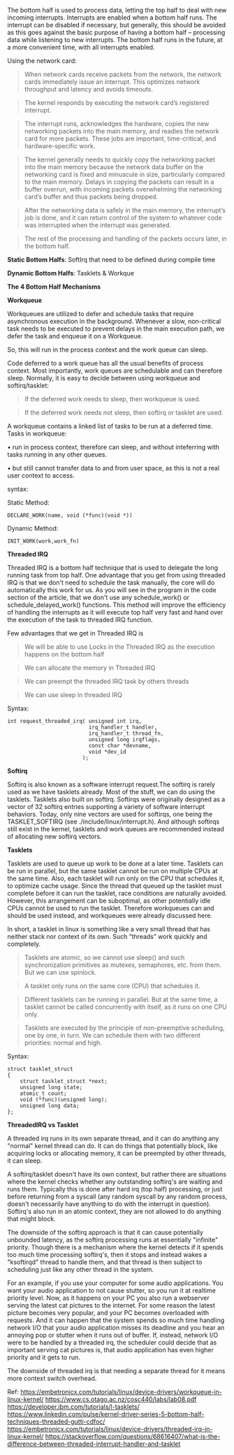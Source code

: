 The bottom half is used to process data, letting the top half to deal with new incoming interrupts. 
Interrupts are enabled when a bottom half runs. The interrupt can be disabled if necessary, 
but generally, this should be avoided as this goes against the basic purpose of having a 
bottom half – processing data while listening to new interrupts. The bottom half runs in 
the future, at a more convenient time, with all interrupts enabled.

Using the network card:

> When network cards receive packets from the network, the network cards immediately issue an interrupt.
This optimizes network throughput and latency and avoids timeouts.

> The kernel responds by executing the network card’s registered interrupt.

> The interrupt runs, acknowledges the hardware, copies the new networking packets into the main memory,
and readies the network card for more packets. These jobs are important, time-critical, and hardware-specific work.

> The kernel generally needs to quickly copy the networking packet into the main memory because the network
data buffer on the networking card is fixed and minuscule in size, particularly compared to the main memory.
Delays in copying the packets can result in a buffer overrun, with incoming packets overwhelming the
networking card’s buffer and thus packets being dropped.

> After the networking data is safely in the main memory, the interrupt’s job is done, and it can return
control of the system to whatever code was interrupted when the interrupt was generated.

> The rest of the processing and handling of the packets occurs later, in the bottom half.

**Static Bottom Halfs**: SoftIrq that need to be defined during compile time

**Dynamic Bottom Halfs**: Tasklets & Workque 

**The 4 Bottom Half Mechanisms**

**Workqueue**

Workqueues are utilized to defer and schedule tasks that require asynchronous execution in the background. 
Whenever a slow, non-critical task needs to be executed to prevent delays in the main execution path, 
we defer the task and enqueue it on a Workqueue.

So, this will run in the process context and the work queue can sleep.

Code deferred to a work queue has all the usual benefits of process context.
Most importantly, work queues are schedulable and can therefore sleep.
Normally, it is easy to decide between using workqueue and softirq/tasklet:

> If the deferred work needs to sleep, then workqueue is used.

> If the deferred work needs not sleep, then softirq or tasklet are used.

A workqueue contains a linked list of tasks to be run at a deferred time. Tasks in workqueue:

• run in process context, therefore can sleep, and without inteferring with tasks running in any other queues.

• but still cannot transfer data to and from user space, as this is not a real user context to access.

syntax:

Static Method:
```
DECLARE_WORK(name, void (*func)(void *))
```

Dynamic Method:
```
INIT_WORK(work,work_fn)
```

**Threaded IRQ**

Threaded IRQ is a bottom half technique that is used to delegate the long running task from top half. One advantage that you 
get from using threaded IRQ is that we don't need to schedule the task manually, the core will do automatically this work for us. 
As you will see in the program in the code section of the article, that we don't use any schedule_work() or schedule_delayed_work()
functions. This method will improve the efficiency of handling the interrupts as it will execute top half very fast and hand over 
the execution of the task to threaded IRQ function.

Few advantages that we get in Threaded IRQ is

> We will be able to use Locks in the Threaded IRQ as the execution happens on the bottom half 

> We can allocate the memory in Threaded IRQ

> We can preempt the threaded IRQ task by others threads

> We can use sleep in threaded IRQ

Syntax:
```
int request_threaded_irq( unsigned int irq,
                          irq_handler_t handler,
                          irq_handler_t thread_fn,
                          unsigned long irqflags,
                          const char *devname,
                          void *dev_id
                        );
```

**Softirq**

Softirq is also known as a software interrupt request.The softirq is rarely used as we have tasklets already. 
Most of the stuff, we can do using the tasklets. Tasklets also built on softirq.
Softirqs were originally designed as a vector of 32 softirq entries supporting a variety of software interrupt behaviors. 
Today, only nine vectors are used for softirqs, one being the TASKLET_SOFTIRQ (see ./include/linux/interrupt.h). 
And although softirqs still exist in the kernel, tasklets and work queues are recommended instead of allocating new softirq vectors.

**Tasklets**

Tasklets are used to queue up work to be done at a later time. Tasklets can be run in parallel, but the same tasklet cannot 
be run on multiple CPUs at the same time. Also, each tasklet will run only on the CPU that schedules it, to optimize cache 
usage. Since the thread that queued up the tasklet must complete before it can run the tasklet, race conditions are 
naturally avoided. However, this arrangement can be suboptimal, as other potentially idle CPUs cannot be used to run the tasklet. 
Therefore workqueues can and should be used instead, and workqueues were already discussed here.

In short, a tasklet in linux is something like a very small thread that has neither stack nor context of its own. Such “threads” work quickly and completely.

> Tasklets are atomic, so we cannot use sleep() and such synchronization primitives as mutexes, semaphores, etc. from them. But we can use spinlock.

> A tasklet only runs on the same core (CPU) that schedules it.

> Different tasklets can be running in parallel. But at the same time, a tasklet cannot be called concurrently with itself, as it runs on one CPU only.

> Tasklets are executed by the principle of non-preemptive scheduling, one by one, in turn. We can schedule them with two different priorities: normal and high.

Syntax: 

```
struct tasklet_struct
{
    struct tasklet_struct *next;  
    unsigned long state;         
    atomic_t count;               
    void (*func)(unsigned long); 
    unsigned long data;           
};
```

**ThreadedIRQ vs Tasklet**

A threaded irq runs in its own separate thread, and it can do anything any "normal" kernel thread can do. 
It can do things that potentially block, like acquiring locks or allocating memory, it can be preempted by other threads, it can sleep.

A softirq/tasklet doesn't have its own context, but rather there are situations where the kernel checks whether any outstanding softirq's 
are waiting and runs them. Typically this is done after hard irq (top half) processing, or just before returning from a syscall 
(any random syscall by any random process, doesn't necessarily have anything to do with the interrupt in question). 
Softirq's also run in an atomic context, they are not allowed to do anything that might block.

The downside of the softirq approach is that it can cause potentially unbounded latency, as the softirq processing runs at essentially 
"infinite" priority. Though there is a mechanism where the kernel detects if it spends too much time processing softirq's, then it 
stops and instead wakes a "ksoftirqd" thread to handle them, and that thread is then subject to scheduling just like any other 
thread in the system.

For an example, if you use your computer for some audio applications. You want your audio application to not cause stutter, 
so you run it at realtime priority level. Now, as it happens on your PC you also run a webserver serving the latest cat pictures 
to the internet. For some reason the latest picture becomes very popular, and your PC becomes overloaded with requests. 
And it can happen that the system spends so much time handling network I/O that your audio application misses its deadline and 
you hear an annoying pop or stutter when it runs out of buffer. If, instead, network I/O were to be handled by a threaded irq, 
the scheduler could decide that as important serving cat pictures is, that audio application has even higher priority and it gets to run.

The downside of threaded irq is that needing a separate thread for it means more context switch overhead.

Ref: https://embetronicx.com/tutorials/linux/device-drivers/workqueue-in-linux-kernel/
https://www.cs.otago.ac.nz/cosc440/labs/lab08.pdf
https://developer.ibm.com/tutorials/l-tasklets/
https://www.linkedin.com/pulse/kernel-driver-series-5-bottom-half-techniques-threaded-gutti-cdfoc/
https://embetronicx.com/tutorials/linux/device-drivers/threaded-irq-in-linux-kernel/
https://stackoverflow.com/questions/68616407/what-is-the-difference-between-threaded-interrupt-handler-and-tasklet
